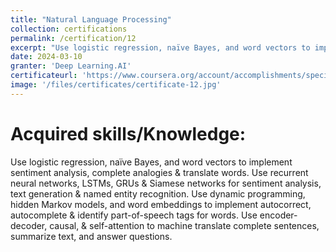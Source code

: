 ```yaml
---
title: "Natural Language Processing"
collection: certifications
permalink: /certification/12
excerpt: "Use logistic regression, naïve Bayes, and word vectors to implement sentiment analysis, complete analogies & translate words. Use recurrent neural networks, LSTMs, GRUs & Siamese networks for sentiment analysis, text generation & named entity recognition. Use dynamic programming, hidden Markov models, and word embeddings to implement autocorrect, autocomplete & identify part-of-speech tags for words. Use encoder-decoder, causal, & self-attention to machine translate complete sentences, summarize text, and answer questions."
date: 2024-03-10
granter: 'Deep Learning.AI'
certificateurl: 'https://www.coursera.org/account/accomplishments/specialization/P5AQCCGQX5AC'
image: '/files/certificates/certificate-12.jpg'
---
```

Acquired skills/Knowledge:
=====
Use logistic regression, naïve Bayes, and word vectors to implement sentiment analysis, complete analogies & translate words. Use recurrent neural networks, LSTMs, GRUs & Siamese networks for sentiment analysis, text generation & named entity recognition. Use dynamic programming, hidden Markov models, and word embeddings to implement autocorrect, autocomplete & identify part-of-speech tags for words. Use encoder-decoder, causal, & self-attention to machine translate complete sentences, summarize text, and answer questions.